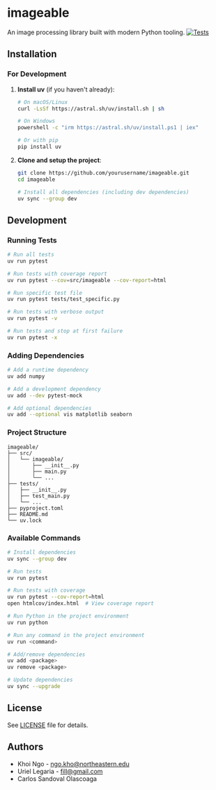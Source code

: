 # imageable

An image processing library built with modern Python tooling.
[![Tests](https://github.com/scalable-design-participation-lab/imageable/actions/workflows/ci.yml/badge.svg?branch=main)](https://github.com/USERNAME/REPO/actions/workflows/ci.yml)

## Installation

### For Development

1. **Install uv** (if you haven't already):
   ```bash
   # On macOS/Linux
   curl -LsSf https://astral.sh/uv/install.sh | sh

   # On Windows
   powershell -c "irm https://astral.sh/uv/install.ps1 | iex"

   # Or with pip
   pip install uv
   ```

2. **Clone and setup the project**:
   ```bash
   git clone https://github.com/yourusername/imageable.git
   cd imageable

   # Install all dependencies (including dev dependencies)
   uv sync --group dev
   ```

## Development

### Running Tests

```bash
# Run all tests
uv run pytest

# Run tests with coverage report
uv run pytest --cov=src/imageable --cov-report=html

# Run specific test file
uv run pytest tests/test_specific.py

# Run tests with verbose output
uv run pytest -v

# Run tests and stop at first failure
uv run pytest -x
```

### Adding Dependencies

```bash
# Add a runtime dependency
uv add numpy

# Add a development dependency
uv add --dev pytest-mock

# Add optional dependencies
uv add --optional vis matplotlib seaborn
```

### Project Structure

```
imageable/
├── src/
│   └── imageable/
│       ├── __init__.py
│       ├── main.py
│       └── ...
├── tests/
│   ├── __init__.py
│   ├── test_main.py
│   └── ...
├── pyproject.toml
├── README.md
└── uv.lock
```

### Available Commands

```bash
# Install dependencies
uv sync --group dev

# Run tests
uv run pytest

# Run tests with coverage
uv run pytest --cov-report=html
open htmlcov/index.html  # View coverage report

# Run Python in the project environment
uv run python

# Run any command in the project environment
uv run <command>

# Add/remove dependencies
uv add <package>
uv remove <package>

# Update dependencies
uv sync --upgrade
```

## License

See [LICENSE](LICENSE) file for details.

## Authors

- Khoi Ngo - ngo.kho@northeastern.edu
- Uriel Legaria - fill@gmail.com
- Carlos Sandoval Olascoaga
